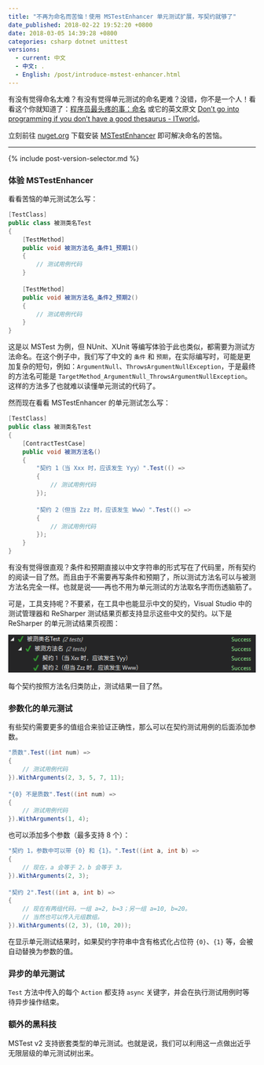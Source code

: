 ```yaml
---
title: "不再为命名而苦恼！使用 MSTestEnhancer 单元测试扩展，写契约就够了"
date_published: 2018-02-22 19:52:20 +0800
date: 2018-03-05 14:39:28 +0800
categories: csharp dotnet unittest
versions:
  - current: 中文
  - 中文: .
  - English: /post/introduce-mstest-enhancer.html
---
```


有没有觉得命名太难？有没有觉得单元测试的命名更难？没错，你不是一个人！看看这个你就知道了：[程序员最头疼的事：命名](http://blog.jobbole.com/50708/#rd?sukey=fc78a68049a14bb285ac0d81ca56806ac10192f4946a780ea3f3dd630804f86056e6fcfe6fcaeddb3dc04830b7e3b3eb) 或它的英文原文 [Don’t go into programming if you don’t have a good thesaurus - ITworld](https://www.itworld.com/article/2833265/cloud-computing/don-t-go-into-programming-if-you-don-t-have-a-good-thesaurus.html)。

立刻前往 [nuget.org](https://www.nuget.org/) 下载安装 [MSTestEnhancer](https://www.nuget.org/packages/MSTestEnhancer/) 即可解决命名的苦恼。

---

{% include post-version-selector.md %}

<div id="toc"></div>

### 体验 MSTestEnhancer

看看苦恼的单元测试怎么写：

```csharp
[TestClass]
public class 被测类名Test
{
    [TestMethod]
    public void 被测方法名_条件1_预期1()
    {
        // 测试用例代码
    }

    [TestMethod]
    public void 被测方法名_条件2_预期2()
    {
        // 测试用例代码
    }
}
```

这是以 MSTest 为例，但 NUnit、XUnit 等编写体验于此也类似，都需要为测试方法命名。在这个例子中，我们写了中文的 `条件` 和 `预期`，在实际编写时，可能是更加复杂的短句，例如：`ArgumentNull`、`ThrowsArgumentNullException`，于是最终的方法名可能是 `TargetMethod_ArgumentNull_ThrowsArgumentNullException`。这样的方法多了也就难以读懂单元测试的代码了。

然而现在看看 MSTestEnhancer 的单元测试怎么写：

```csharp
[TestClass]
public class 被测类名Test
{
    [ContractTestCase]
    public void 被测方法名()
    {
        "契约 1（当 Xxx 时，应该发生 Yyy）".Test(() =>
        {
            // 测试用例代码
        });
        
        "契约 2（但当 Zzz 时，应该发生 Www）".Test(() =>
        {
            // 测试用例代码
        });
    }
}
```

有没有觉得很直观？条件和预期直接以中文字符串的形式写在了代码里，所有契约的阅读一目了然。而且由于不需要再写条件和预期了，所以测试方法名可以与被测方法名完全一样。也就是说——再也不用为单元测试的方法取名字而伤透脑筋了。

可是，工具支持呢？不要紧，在工具中也能显示中文的契约，Visual Studio 中的测试管理器和 ReSharper 测试结果页都支持显示这些中文的契约。以下是 ReSharper 的单元测试结果页视图：

![单元测试结果页](/static/posts/2018-02-12-08-54-31.png)

每个契约按照方法名归类防止，测试结果一目了然。

### 参数化的单元测试

有些契约需要更多的值组合来验证正确性，那么可以在契约测试用例的后面添加参数。

```csharp
"质数".Test((int num) =>
{
    // 测试用例代码
}).WithArguments(2, 3, 5, 7, 11);

"{0} 不是质数".Test((int num) =>
{
    // 测试用例代码
}).WithArguments(1, 4);
```

也可以添加多个参数（最多支持 8 个）：

```csharp
"契约 1，参数中可以带 {0} 和 {1}。".Test((int a, int b) =>
{
    // 现在，a 会等于 2，b 会等于 3。
}).WithArguments(2, 3);

"契约 2".Test((int a, int b) =>
{
    // 现在有两组代码，一组 a=2, b=3；另一组 a=10, b=20。
    // 当然也可以传入元组数组。
}).WithArguments((2, 3), (10, 20));
```

在显示单元测试结果时，如果契约字符串中含有格式化占位符 `{0}`、`{1}` 等，会被自动替换为参数的值。

### 异步的单元测试

`Test` 方法中传入的每个 `Action` 都支持 `async` 关键字，并会在执行测试用例时等待异步操作结束。

### 额外的黑科技

MSTest v2 支持嵌套类型的单元测试。也就是说，我们可以利用这一点做出近乎无限层级的单元测试树出来。
